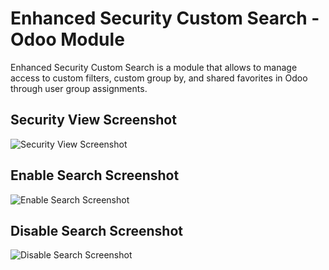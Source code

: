 # Enhanced Security Custom Search - Odoo Module

Enhanced Security Custom Search is a module that allows to manage access to custom filters, custom group by, and shared favorites in Odoo through user group assignments.

## Security View Screenshot
![Security View Screenshot](../17.0/enhanced_security_search/static/description/print_security.png)

## Enable Search Screenshot
![Enable Search Screenshot](../17.0/enhanced_security_search/static/description/print_enable_search.png)

## Disable Search Screenshot
![Disable Search Screenshot](../17.0/enhanced_security_search/static/description/print_disable_search.png)
